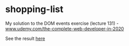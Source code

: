 

# shopping-list
My solution to the DOM events exercise (lecture 131) - www.udemy.com/the-complete-web-developer-in-2020

See the result [here](https://neoangeiras.github.io/ztm/index.html)
